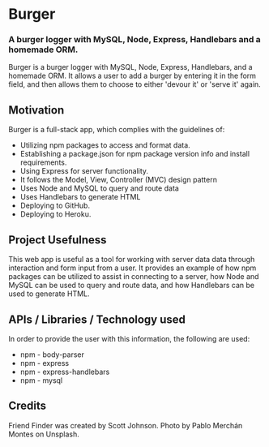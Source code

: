 # Burger
### A burger logger with MySQL, Node, Express, Handlebars and a homemade ORM.

Burger is a burger logger with MySQL, Node, Express, Handlebars, and a homemade ORM.  It allows a user to add a burger by entering it in the form field, and then allows them to choose to either 'devour it' or 'serve it' again.

## Motivation
Burger is a full-stack app, which complies with the guidelines of:
* Utilizing npm packages to access and format data.
* Establishing a package.json for npm package version info and install requirements.
* Using Express for server functionality.
* It follows the Model, View, Controller (MVC) design pattern
* Uses Node and MySQL to query and route data
* Uses Handlebars to generate HTML
* Deploying to GitHub.
* Deploying to Heroku.

## Project Usefulness
This web app is useful as a tool for working with server data data through interaction and form input from a user.  It provides an example of how npm packages can be utilized to assist in connecting to a server, how Node and MySQL can be used to query and route data, and how Handlebars can be used to generate HTML.

## APIs / Libraries / Technology used
In order to provide the user with this information, the following are used:

* npm - body-parser
* npm - express
* npm - express-handlebars
* npm - mysql

## Credits
Friend Finder was created by Scott Johnson.  Photo by Pablo Merchán Montes on Unsplash.

